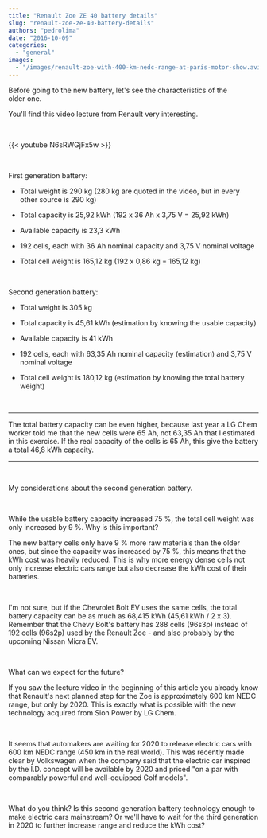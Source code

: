 ```yaml
---
title: "Renault Zoe ZE 40 battery details"
slug: "renault-zoe-ze-40-battery-details"
authors: "pedrolima"
date: "2016-10-09"
categories: 
  - "general"
images: 
  - "/images/renault-zoe-with-400-km-nedc-range-at-paris-motor-show.avif"
---
```


Before going to the new battery, let's see the characteristics of the older one.

You'll find this video lecture from Renault very interesting.

 

{{< youtube N6sRWGjFx5w >}}

 

First generation battery:

- Total weight is 290 kg (280 kg are quoted in the video, but in every other source is 290 kg)

- Total capacity is 25,92 kWh (192 x 36 Ah x 3,75 V = 25,92 kWh)

- Available capacity is 23,3 kWh

- 192 cells, each with 36 Ah nominal capacity and 3,75 V nominal voltage

- Total cell weight is 165,12 kg (192 x 0,86 kg = 165,12 kg)

 

Second generation battery:

- Total weight is 305 kg

- Total capacity is 45,61 kWh (estimation by knowing the usable capacity)

- Available capacity is 41 kWh

- 192 cells, each with 63,35 Ah nominal capacity (estimation) and 3,75 V nominal voltage

- Total cell weight is 180,12 kg (estimation by knowing the total battery weight)

 

* * *

The total battery capacity can be even higher, because last year a LG Chem worker told me that the new cells were 65 Ah, not 63,35 Ah that I estimated in this exercise. If the real capacity of the cells is 65 Ah, this give the battery a total 46,8 kWh capacity.

* * *

 

My considerations about the second generation battery.

 

While the usable battery capacity increased 75 %, the total cell weight was only increased by 9 %. Why is this important?

The new battery cells only have 9 % more raw materials than the older ones, but since the capacity was increased by 75 %, this means that the kWh cost was heavily reduced. This is why more energy dense cells not only increase electric cars range but also decrease the kWh cost of their batteries.

 

I'm not sure, but if the Chevrolet Bolt EV uses the same cells, the total battery capacity can be as much as 68,415 kWh (45,61 kWh / 2 x 3). Remember that the Chevy Bolt's battery has 288 cells (96s3p) instead of 192 cells (96s2p) used by the Renault Zoe - and also probably by the upcoming Nissan Micra EV.

 

What can we expect for the future?

If you saw the lecture video in the beginning of this article you already know that Renault's next planned step for the Zoe is approximately 600 km NEDC range, but only by 2020. This is exactly what is possible with the new technology acquired from Sion Power by LG Chem.

 

It seems that automakers are waiting for 2020 to release electric cars with 600 km NEDC range (450 km in the real world). This was recently made clear by Volkswagen when the company said that the electric car inspired by the I.D. concept will be available by 2020 and priced "on a par with comparably powerful and well-equipped Golf models".

 

What do you think? Is this second generation battery technology enough to make electric cars mainstream? Or we'll have to wait for the third generation in 2020 to further increase range and reduce the kWh cost?
